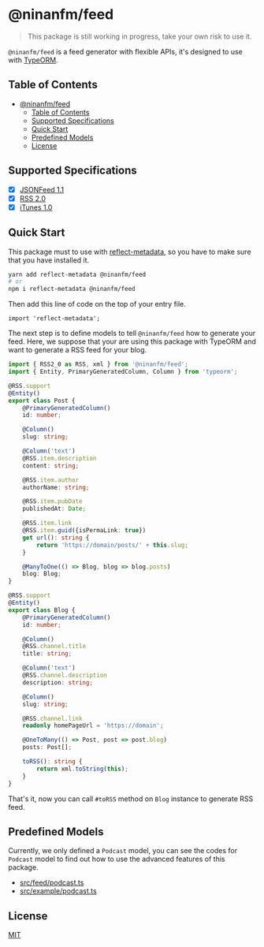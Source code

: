 # @ninanfm/feed

> This package is still working in progress, take your own risk to use it.

`@ninanfm/feed` is a feed generator with flexible APIs, it's designed to use with [TypeORM](https://typeorm.io).

## Table of Contents
- [@ninanfm/feed](#ninanfmfeed)
  - [Table of Contents](#table-of-contents)
  - [Supported Specifications](#supported-specifications)
  - [Quick Start](#quick-start)
  - [Predefined Models](#predefined-models)
  - [License](#license)

## Supported Specifications

- [x] [JSONFeed 1.1](https://jsonfeed.org/version/1.1)
- [x] [RSS 2.0](https://validator.w3.org/feed/docs/rss2.html)
- [x] [iTunes 1.0](https://help.apple.com/itc/podcasts_connect/#/itcb54353390)

## Quick Start

This package must to use with [reflect-metadata](https://www.npmjs.com/package/reflect-metadata), so you have to make sure that you have installed it.

```bash
yarn add reflect-metadata @ninanfm/feed
# or
npm i reflect-metadata @ninanfm/feed
```

Then add this line of code on the top of your entry file.

```
import 'reflect-metadata';
```

The next step is to define models to tell `@ninanfm/feed` how to generate your feed.
Here, we suppose that your are using this package with TypeORM and want to generate a RSS feed for your blog.

```typescript
import { RSS2_0 as RSS, xml } from '@ninanfm/feed';
import { Entity, PrimaryGeneratedColumn, Column } from 'typeorm';

@RSS.support
@Entity()
export class Post {
    @PrimaryGeneratedColumn()
    id: number;

    @Column()
    slug: string;

    @Column('text')
    @RSS.item.description
    content: string;

    @RSS.item.author
    authorName: string;

    @RSS.item.pubDate
    publishedAt: Date;

    @RSS.item.link
    @RSS.item.guid({isPermaLink: true})
    get url(): string {
        return 'https://domain/posts/' + this.slug; 
    }

    @ManyToOne(() => Blog, blog => blog.posts)
    blog: Blog;
}

@RSS.support
@Entity()
export class Blog {
    @PrimaryGeneratedColumn()
    id: number;

    @Column()
    @RSS.channel.title
    title: string;

    @Column('text')
    @RSS.channel.description
    description: string;

    @Column()
    slug: string;

    @RSS.channel.link
    readonly homePageUrl = 'https://domain';

    @OneToMany(() => Post, post => post.blog)
    posts: Post[];

    toRSS(): string {
        return xml.toString(this);
    }
}
```

That's it, now you can call `#toRSS` method on `Blog` instance to generate RSS feed.

## Predefined Models

Currently, we only defined a `Podcast` model, you can see the codes for `Podcast` model to find out how to use the advanced features of this package.

* [src/feed/podcast.ts](src/feed/podcast.ts)
* [src/example/podcast.ts](src/example/podcast.ts)

 ## License

[MIT](./LICENSE)
